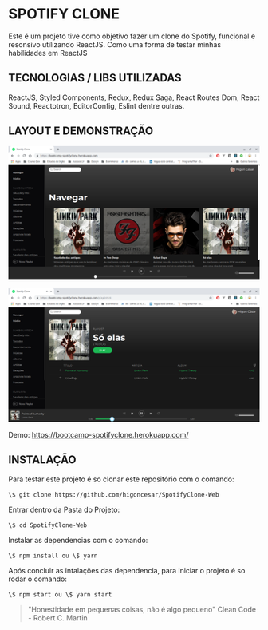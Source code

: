 # SPOTIFY CLONE

Este é um projeto tive como objetivo fazer um clone do Spotify, funcional e resonsivo utilizando ReactJS. Como uma forma de testar minhas habilidades em ReactJS

## TECNOLOGIAS / LIBS UTILIZADAS

ReactJS, Styled Components, Redux, Redux Saga, React Routes Dom, React Sound, Reactotron, EditorConfig, Eslint dentre outras.

## LAYOUT E DEMONSTRAÇÃO

![Home](/assets/home.png)

![Playlist](/assets/playlist.png)

Demo: https://bootcamp-spotifyclone.herokuapp.com/

## INSTALAÇÃO

Para testar este projeto é so clonar este repositório com o comando:

```
\$ git clone https://github.com/higoncesar/SpotifyClone-Web
```

Entrar dentro da Pasta do Projeto:

```
\$ cd SpotifyClone-Web
```

Instalar as dependencias com o comando:

```
\$ npm install ou \$ yarn
```

Após concluir as intalações das dependencia, para iniciar o projeto é so rodar o comando:

```
\$ npm start ou \$ yarn start
```

> "Honestidade em pequenas coisas, não é algo pequeno"
> Clean Code - Robert C. Martin
